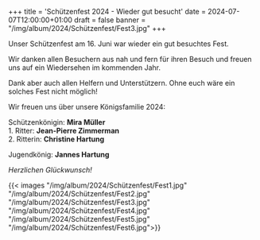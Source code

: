 +++
title = 'Schützenfest 2024 - Wieder gut besucht'
date = 2024-07-07T12:00:00+01:00
draft = false
banner = "/img/album/2024/Schützenfest/Fest3.jpg"
+++

Unser Schützenfest am 16. Juni war wieder ein gut besuchtes Fest.

Wir danken allen Besuchern aus nah und fern für ihren Besuch und freuen uns auf ein Wiedersehen im kommenden Jahr.

Dank aber auch allen Helfern und Unterstützern. Ohne euch wäre ein solches Fest nicht möglich!

Wir freuen uns über unsere Königsfamilie 2024:

Schützenkönigin: **Mira Müller**  
1\. Ritter: **Jean-Pierre Zimmerman**  
2\. Ritterin: **Christine Hartung**  

Jugendkönig: **Jannes Hartung**

_Herzlichen Glückwunsch!_

{{< images "/img/album/2024/Schützenfest/Fest1.jpg" "/img/album/2024/Schützenfest/Fest2.jpg" "/img/album/2024/Schützenfest/Fest3.jpg" "/img/album/2024/Schützenfest/Fest4.jpg" "/img/album/2024/Schützenfest/Fest5.jpg" "/img/album/2024/Schützenfest/Fest6.jpg">}}